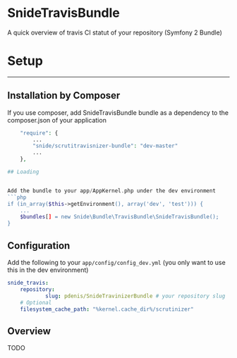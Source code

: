 SnideTravisBundle
======================

A quick overview of travis CI statut of your repository (Symfony 2 Bundle)

# Setup
-----

## Installation by Composer

If you use composer, add SnideTravisBundle bundle as a dependency to the composer.json of your application

```php
    "require": {
        ...
        "snide/scrutitravisnizer-bundle": "dev-master"
        ...
    },

## Loading


Add the bundle to your app/AppKernel.php under the dev environment
```php
if (in_array($this->getEnvironment(), array('dev', 'test'))) {
    ...
    $bundles[] = new Snide\Bundle\TravisBundle\SnideTravisBundle();
}
```

## Configuration

Add the following to your `app/config/config_dev.yml` (you only want to use this in the dev environment)

```yml
snide_travis:
    repository:
            slug: pdenis/SnideTravinizerBundle # your repository slug
    # Optional
    filesystem_cache_path: "%kernel.cache_dir%/scrutinizer"

```

## Overview
TODO